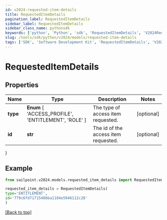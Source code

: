 ```yaml
---
id: v2024-requested-item-details
title: RequestedItemDetails
pagination_label: RequestedItemDetails
sidebar_label: RequestedItemDetails
sidebar_class_name: pythonsdk
keywords: ['python', 'Python', 'sdk', 'RequestedItemDetails', 'V2024RequestedItemDetails'] 
slug: /tools/sdk/python/v2024/models/requested-item-details
tags: ['SDK', 'Software Development Kit', 'RequestedItemDetails', 'V2024RequestedItemDetails']
---
```


# RequestedItemDetails


## Properties

Name | Type | Description | Notes
------------ | ------------- | ------------- | -------------
**type** |  **Enum** [  'ACCESS_PROFILE',    'ENTITLEMENT',    'ROLE' ] | The type of access item requested. | [optional] 
**id** | **str** | The id of the access item requested. | [optional] 
}

## Example

```python
from sailpoint.v2024.models.requested_item_details import RequestedItemDetails

requested_item_details = RequestedItemDetails(
type='ENTITLEMENT',
id='779c6fd7171540bba1184e5946112c28'
)

```
[[Back to top]](#) 

